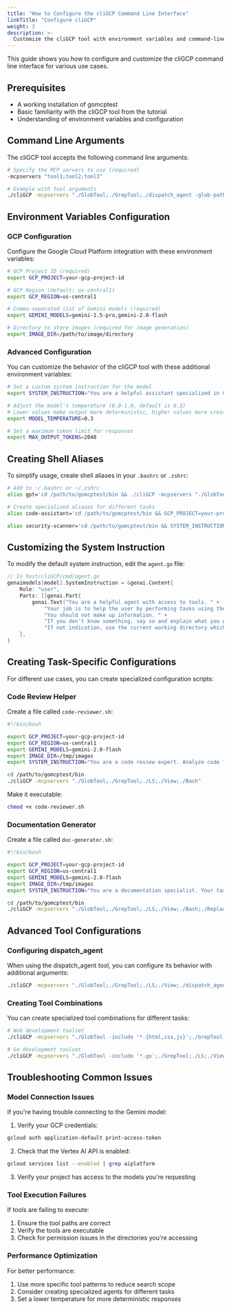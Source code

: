 ```yaml
---
title: "How to Configure the cliGCP Command Line Interface"
linkTitle: "Configure cliGCP"
weight: 3
description: >-
  Customize the cliGCP tool with environment variables and command-line options
---
```


This guide shows you how to configure and customize the cliGCP command line interface for various use cases.

## Prerequisites

- A working installation of gomcptest
- Basic familiarity with the cliGCP tool from the tutorial
- Understanding of environment variables and configuration

## Command Line Arguments

The cliGCP tool accepts the following command line arguments:

```bash
# Specify the MCP servers to use (required)
-mcpservers "tool1;tool2;tool3"

# Example with tool arguments
./cliGCP -mcpservers "./GlobTool;./GrepTool;./dispatch_agent -glob-path ./GlobTool -grep-path ./GrepTool -ls-path ./LS -view-path ./View;./Bash"
```

## Environment Variables Configuration

### GCP Configuration

Configure the Google Cloud Platform integration with these environment variables:

```bash
# GCP Project ID (required)
export GCP_PROJECT=your-gcp-project-id

# GCP Region (default: us-central1)
export GCP_REGION=us-central1

# Comma-separated list of Gemini models (required)
export GEMINI_MODELS=gemini-1.5-pro,gemini-2.0-flash

# Directory to store images (required for image generation)
export IMAGE_DIR=/path/to/image/directory
```

### Advanced Configuration

You can customize the behavior of the cliGCP tool with these additional environment variables:

```bash
# Set a custom system instruction for the model
export SYSTEM_INSTRUCTION="You are a helpful assistant specialized in Go programming."

# Adjust the model's temperature (0.0-1.0, default is 0.2)
# Lower values make output more deterministic, higher values more creative
export MODEL_TEMPERATURE=0.3

# Set a maximum token limit for responses
export MAX_OUTPUT_TOKENS=2048
```

## Creating Shell Aliases

To simplify usage, create shell aliases in your `.bashrc` or `.zshrc`:

```bash
# Add to ~/.bashrc or ~/.zshrc
alias gpt='cd /path/to/gomcptest/bin && ./cliGCP -mcpservers "./GlobTool;./GrepTool;./LS;./View;./Bash;./Replace"'

# Create specialized aliases for different tasks
alias code-assistant='cd /path/to/gomcptest/bin && GCP_PROJECT=your-project GEMINI_MODELS=gemini-2.0-flash ./cliGCP -mcpservers "./GlobTool;./GrepTool;./LS;./View;./Bash;./Replace"'

alias security-scanner='cd /path/to/gomcptest/bin && SYSTEM_INSTRUCTION="You are a security expert focused on finding vulnerabilities in code" ./cliGCP -mcpservers "./GlobTool;./GrepTool;./LS;./View;./Bash"'
```

## Customizing the System Instruction

To modify the default system instruction, edit the `agent.go` file:

```go
// In host/cliGCP/cmd/agent.go
genaimodels[model].SystemInstruction = &genai.Content{
    Role: "user",
    Parts: []genai.Part{
        genai.Text("You are a helpful agent with access to tools. " +
            "Your job is to help the user by performing tasks using these tools. " +
            "You should not make up information. " +
            "If you don't know something, say so and explain what you would need to know to help. " +
            "If not indication, use the current working directory which is " + cwd),
    },
}
```

## Creating Task-Specific Configurations

For different use cases, you can create specialized configuration scripts:

### Code Review Helper

Create a file called `code-reviewer.sh`:

```bash
#!/bin/bash

export GCP_PROJECT=your-gcp-project-id
export GCP_REGION=us-central1
export GEMINI_MODELS=gemini-2.0-flash
export IMAGE_DIR=/tmp/images
export SYSTEM_INSTRUCTION="You are a code review expert. Analyze code for bugs, security issues, and areas for improvement. Focus on providing constructive feedback and detailed explanations."

cd /path/to/gomcptest/bin
./cliGCP -mcpservers "./GlobTool;./GrepTool;./LS;./View;./Bash"
```

Make it executable:

```bash
chmod +x code-reviewer.sh
```

### Documentation Generator

Create a file called `doc-generator.sh`:

```bash
#!/bin/bash

export GCP_PROJECT=your-gcp-project-id
export GCP_REGION=us-central1
export GEMINI_MODELS=gemini-2.0-flash
export IMAGE_DIR=/tmp/images
export SYSTEM_INSTRUCTION="You are a documentation specialist. Your task is to help create clear, comprehensive documentation for code. Analyze code structure and create appropriate documentation following best practices."

cd /path/to/gomcptest/bin
./cliGCP -mcpservers "./GlobTool;./GrepTool;./LS;./View;./Bash;./Replace"
```

## Advanced Tool Configurations

### Configuring dispatch_agent

When using the dispatch_agent tool, you can configure its behavior with additional arguments:

```bash
./cliGCP -mcpservers "./GlobTool;./GrepTool;./LS;./View;./dispatch_agent -glob-path ./GlobTool -grep-path ./GrepTool -ls-path ./LS -view-path ./View -timeout 30s;./Bash;./Replace"
```

### Creating Tool Combinations

You can create specialized tool combinations for different tasks:

```bash
# Web development toolset
./cliGCP -mcpservers "./GlobTool -include '*.{html,css,js}';./GrepTool;./LS;./View;./Bash;./Replace"

# Go development toolset
./cliGCP -mcpservers "./GlobTool -include '*.go';./GrepTool;./LS;./View;./Bash;./Replace"
```

## Troubleshooting Common Issues

### Model Connection Issues

If you're having trouble connecting to the Gemini model:

1. Verify your GCP credentials:
```bash
gcloud auth application-default print-access-token
```

2. Check that the Vertex AI API is enabled:
```bash
gcloud services list --enabled | grep aiplatform
```

3. Verify your project has access to the models you're requesting

### Tool Execution Failures

If tools are failing to execute:

1. Ensure the tool paths are correct
2. Verify the tools are executable
3. Check for permission issues in the directories you're accessing

### Performance Optimization

For better performance:

1. Use more specific tool patterns to reduce search scope
2. Consider creating specialized agents for different tasks
3. Set a lower temperature for more deterministic responses